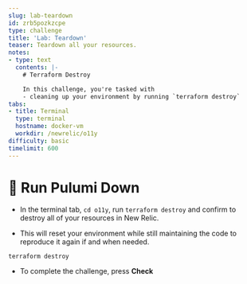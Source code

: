 ```yaml
---
slug: lab-teardown
id: zrb5pozkzcpe
type: challenge
title: 'Lab: Teardown'
teaser: Teardown all your resources.
notes:
- type: text
  contents: |-
    # Terraform Destroy

    In this challenge, you're tasked with
    - cleaning up your environment by running `terraform destroy`
tabs:
- title: Terminal
  type: terminal
  hostname: docker-vm
  workdir: /newrelic/o11y
difficulty: basic
timelimit: 600
---
```

🏁 Run Pulumi Down
=========

- In the terminal tab, `cd o11y`, run `terraform destroy` and confirm to destroy all of your resources in New Relic.

- This will reset your environment while still maintaining the code to reproduce it again if and when needed.

```
terraform destroy
```

- To complete the challenge, press **Check**
